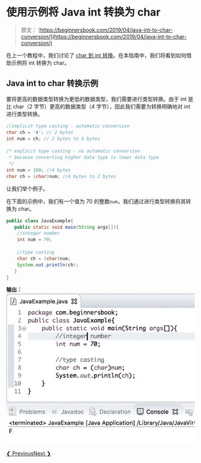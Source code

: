 # 使用示例将 Java int 转换为 char

> 原文： [https://beginnersbook.com/2019/04/java-int-to-char-conversion/](https://beginnersbook.com/2019/04/java-int-to-char-conversion/)

在上一个教程中，我们讨论了 [char 到 int 转换](https://beginnersbook.com/2019/04/java-char-to-int-conversion/)。在本指南中，我们将看到如何借助示例将 int 转换为 char。

## Java int to char 转换示例

要将更高的数据类型转换为更低的数据类型，我们需要进行类型转换。由于 int 是比 char（2 字节）更高的数据类型（4 字节），因此我们需要为转换明确地对 int 进行类型转换。

```java
//implicit type casting - automatic conversion
char ch = 'A'; // 2 bytes
int num = ch; // 2 bytes to 4 bytes

/* explicit type casting - no automatic conversion
 * because converting higher data type to lower data type
 */
int num = 100; //4 bytes
char ch = (char)num; //4 bytes to 2 bytes
```

让我们举个例子。

在下面的示例中，我们有一个值为 70 的整数`num`，我们通过进行类型转换将其转换为 char。

```java
public class JavaExample{  
   public static void main(String args[]){  
	//integer number
	int num = 70;

	//type casting
	char ch = (char)num;  
	System.out.println(ch);  
   }
}
```

**输出：**
![Java int to char conversion](img/ec4c89998189cc8059b977adba24d01a.jpg)

[❮ Previous](https://beginnersbook.com/2019/04/java-char-to-int-conversion/)[Next ❯](https://beginnersbook.com/2015/05/java-float-to-string/)